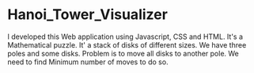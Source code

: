 # Hanoi_Tower_Visualizer
I developed this Web application using Javascript, CSS and HTML. It's a Mathematical puzzle. It' a stack of disks of different sizes. We have three poles and some disks. Problem is to move all disks to another pole. We need to find Minimum number of moves to do so.
